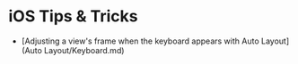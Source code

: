 iOS Tips & Tricks
=================

* [Adjusting a view's frame when the keyboard appears with Auto Layout](Auto Layout/Keyboard.md)

